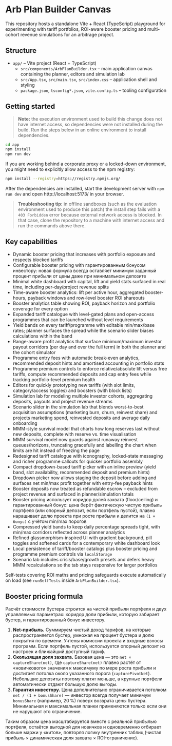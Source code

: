 # Arb Plan Builder Canvas

This repository hosts a standalone Vite + React (TypeScript) playground for experimenting with tariff portfolios, ROI-aware booster pricing and multi-cohort revenue simulations for an arbitrage project.

## Structure

- `app/` – Vite project (React + TypeScript)
  - `src/components/ArbPlanBuilder.tsx` – main application canvas containing the planner, editors and simulation lab
  - `src/App.tsx`, `src/main.tsx`, `src/index.css` – application shell and styling
  - `package.json`, `tsconfig*.json`, `vite.config.ts` – tooling configuration

## Getting started

> **Note:** the execution environment used to build this change does not have internet access, so dependencies were not installed during the build. Run the steps below in an online environment to install dependencies.

```bash
cd app
npm install
npm run dev
```

If you are working behind a corporate proxy or a locked-down environment, you might need to explicitly allow access to the npm registry:

```bash
npm install --registry=https://registry.npmjs.org/
```

After the dependencies are installed, start the development server with `npm run dev` and open http://localhost:5173/ in your browser.

> **Troubleshooting tip:** in offline sandboxes (such as the evaluation environment used to produce this patch) the install step fails with a `403 Forbidden` error because external network access is blocked. In that case, clone the repository to a machine with internet access and run the commands above there.

## Key capabilities

- Dynamic booster pricing that increases with portfolio exposure and respects blocked tariffs
- Configurable booster pricing with гарантированным бонусом инвестору: новая формула всегда оставляет минимум заданный процент прибыли от цены даже при минимальном депозите
- Minimal white dashboard with capital, lift and yield stats surfaced in real time, including per-day/project revenue splits
- Time-aware booster analytics: lift per active hour, aggregated booster-hours, payback windows and row-level booster ROI shareouts
- Booster analytics table showing ROI, payback horizon and portfolio coverage for every option
- Expanded tariff catalogue with level-gated plans and open-access programmes that can be launched without level requirements
- Yield bands on every tariff/programme with editable min/max/base rates; planner surfaces the spread while the scenario slider biases calculations within the band
- Range-aware profit analytics that surface minimum/maximum investor payout corridors (per day and over the full term) in both the planner and the cohort simulator
- Programme entry fees with automatic break-even analytics, recommended deposit hints and amortised accounting in portfolio stats
- Programme premium controls to enforce relative/absolute lift versus free tariffs, compute recommended deposits and cap entry fees while tracking portfolio-level premium health
- Editors for quickly prototyping new tariffs (with slot limits, category/access toggles) and boosters (with block lists)
- Simulation lab for modeling multiple investor cohorts, aggregating deposits, payouts and project revenue streams
- Scenario slider in the simulation lab that blends worst-to-best acquisition assumptions (marketing burn, churn, reinvest share) and projects marketing spend, reinvested deposits and average daily onboarding
- MMM-style survival model that charts how long reserves last without new deposits, complete with reserve vs. time visualisation
- MMM survival model now guards against runaway reinvest queues/horizons, truncating gracefully and labelling the chart when limits are hit instead of freezing the page
- Redesigned tariff catalogue with iconography, locked-state messaging and richer programme callouts for quicker portfolio assembly
- Compact dropdown-based tariff picker with an inline preview (yield band, slot availability, recommended deposit and premium hints)
- Dropdown picker now allows staging the deposit before adding and surfaces net min/max profit together with entry-fee payback hints
- Booster deposits now treated as refundable escrow – excluded from project revenue and surfaced in planner/simulation totals
- Booster pricing использует коридор долей захвата (floor/ceiling) и гарантированный бонус: цена берёт фактическую чистую
  прибыль портфеля (или опорный депозит, если портфель пустой), плавно наращивает долю проекта при росте прибыли и делится
  на `(1 + бонус)` с учётом min/max порогов
- Compressed yield bands to keep daily percentage spreads tight, with min/max corridors reflected across planner analytics
- Refined glassmorphism-inspired UI with gradient background, pill toggles and softened cards for a contemporary white dashboard look
- Local persistence of tariff/booster catalogs plus booster pricing and programme premium controls via `localStorage`
- Scenario lab includes crisis/base/growth presets and defers heavy MMM recalculations so the tab stays responsive for larger portfolios

Self-tests covering ROI maths and pricing safeguards execute automatically on load (see `runSelfTests` inside `ArbPlanBuilder.tsx`).

## Booster pricing formula

Расчёт стоимости бустера строится на чистой прибыли портфеля и двух управляемых параметрах: коридор доли прибыли, которую забирает бустер, и гарантированный бонус инвестору.

1. **Net-прибыль.** Суммируем чистый доход тарифов, на которые распространяется бустер, умножая на процент бустера и долю покрытия по времени. Учтены комиссии проекта и входные взносы программ. Если портфель пустой, используется опорный депозит из настроек и ближайший доступный тариф.
2. **Скользящая доля захвата.** Базовая цена — это `net × captureShare(net)`, где `captureShare(net)` плавно растёт от «новичкового» значения к максимуму по мере роста прибыли и достигает потолка около указанного порога (`capturePivotNet`). Небольшие депозиты поэтому платят меньше, а крупные портфели автоматически отдают большую долю выгоды.
3. **Гарантия инвестору.** Цена дополнительно ограничивается потолком `net / (1 + bonusShare)` — инвестор всегда получает минимум `bonusShare` (например, 20 %) поверх возврата цены бустера. Минимальная и максимальная планки применяются только если они не нарушают это ограничение.

Таким образом цена масштабируется вместе с реальной прибылью портфеля, остаётся выгодной для новичков и одновременно отбирает больше маржи у «китов», повторяя логику внутренних таблиц (чистая прибыль × динамическая доля захвата × ROI-ограничение).
